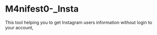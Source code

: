 # M4nifest0-_Insta
This tool helping you to get Instagram users information without login to your account,

